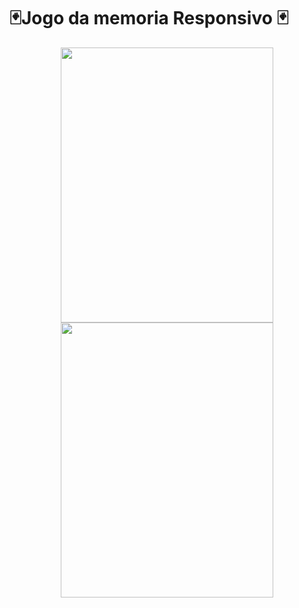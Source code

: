 #  🃏Jogo da memoria Responsivo 🃏

<div align="center">
<img height="440" width="340"src="https://user-images.githubusercontent.com/92586786/187911933-9c9f6a9d-39f0-4e58-8cf7-091958967a41.jpg"/>
<img height="440" width="340"src="https://user-images.githubusercontent.com/92586786/187947381-0d1ed5a5-dc9c-4ac4-881a-55dca2b022a1.jpg"/>
</div>


